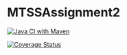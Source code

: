 # MTSSAssignment2

[![Java CI with Maven](https://github.com/XidaZ3/e-shop-manager/actions/workflows/build.yml/badge.svg)](https://github.com/XidaZ3/e-shop-manager/actions/workflows/build.yml)

[![Coverage Status](https://coveralls.io/repos/github/XidaZ3/e-shop-manager/badge.svg)](https://coveralls.io/github/XidaZ3/e-shop-manager)
